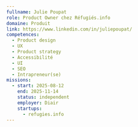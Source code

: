 ```yaml
---
fullname: Julie Poupat
role: Product Owner chez Réfugiés.info
domaine: Produit
link: https://www.linkedin.com/in/juliepoupat/
competences:
  - Product design
  - UX
  - Product strategy
  - Accessibilité
  - UI
  - SEO
  - Intrapreneur(se)
missions:
  - start: 2025-08-12
    end: 2025-11-14
    status: independent
    employer: Diair
    startups:
      - refugies.info
---
```

